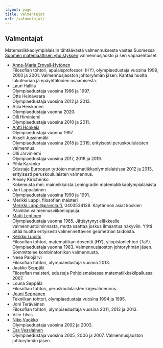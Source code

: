 ```yaml
---
layout: page
title: Valmentajat
url: /valmentajat/
---
```

## Valmentajat

Matematiikkaolympialaisiin tähtäävästä valmennuksesta vastaa Suomessa
[Suomen matemaattisen yhdistyksen][smy] valmennusjaosto ja sen vapaaehtoiset:

*  [Anne-Maria Ernvall-Hytönen][ameh]<br/>
   Filosofian tohtori, apulaisprofessori (HY), olympiaedustaja vuosina 1999, 2000 ja 2001.
   Valmennusjaoston johtoryhmän jäsen. Kantaa huolta lukuteorian ja epäyhtälöiden osaamisesta.
*  Lauri Hallila<br/> Olympiaedustaja vuosina 1996 ja 1997.
*  Otte Heinävaara<br/> Olympiaedustaja vuosina 2012 ja 2013.
*  Asla Heiskanen<br/> Olympiaedustaja vuonna 2020.
*  Olli Hirviniemi<br/>Olympiaedustaja vuosina 2010 ja 2011.
*  [Antti Honkela][ahonkela]<br/> Olympiaedustaja vuonna 1997.
*  Akseli Jussinmäki<br/> Olympiaedustaja vuosina 2018 ja 2019, erityisesti peruskoululaisten valmennus.
*  Olli Järviniemi<br/> Olympiaedustaja vuosina 2017, 2018 ja 2019.
*  Pihla Karanko <br/> Edustaja Euroopan tyttöjen matematiikkaolympialaisissa 2012 ja 2013, erityisesti peruskoululaisten valmennus.
*  Alexey Kirichenko<br/>
   Kokemusta mm. maineikkaista Leningradin matematiikkaolympialaisista.
*  Jari Lappalainen<br/> Olympiaedustaja vuosina 1990 ja 1991.
*  Merikki Lappi, filosofian maisteri<br/>
   Merikki.Lappi@paivola.fi, 0400534139.
   Käytännön asiat koskien Päivölän valmennusviikonloppuja.
*  [Matti Lehtinen][matti]<br/>
   Olympiaedustaja vuonna 1965. Jättäytynyt eläkkeelle valmennustoiminnasta, mutta saattaa joskus ilmaantua näkyviin.
   Yritti pitää huolta erityisesti valmennettavien geometrian taidoista.
*  [Kerkko Luosto][kluosto]<br/>
   Filosofian tohtori, matematiikan dosentti (HY), yliopistonlehtori (TaY).
   Olympiaedustaja vuonna 1983. Valmennusjaoston johtoryhmän jäsen.
   Sommittelee kombinatoriikan valmennusta.
*  Neea Palojärvi<br/> Filosofian tohtori, olympiaedustaja vuonna 2013.
*  Jaakko Seppälä<br/>
   Filosofian maisteri, edustaja Pohjoismaisessa matematiikkakilpailussa 2007.
*  Louna Seppälä<br/>
   Filosofian tohtori, peruskoululaisten kirjevalmennus.
*  [Jouni Seppänen][jks]<br/> Tekniikan tohtori, olympiaedustaja vuosina 1994 ja 1995.
*  Joni Teräväinen<br/> Filosofian tohtori, olympiaedustaja vuosina 2011, 2012 ja 2013.
*  Ville Tilvis
*  [Niko Vuokko][ntvuok]<br/> Olympiaedustaja vuosina 2002 ja 2003.
*  [Esa Vesalainen][evvesala]<br/>
   Olympiaedustaja vuosina 2005, 2006 ja 2007. Valmennusjaoston johtoryhmän jäsen.

[smy]: http://www.matemaattinenyhdistys.fi/
[ameh]: http://users.abo.fi/aernvall/
[ahonkela]: http://www.iki.fi/ahonkela/
[matti]: http://www.elisanet.fi/matti.t.Lehtinen
[kluosto]: http://www.helsinki.fi/%7Ekluosto/
[jks]: http://www.iki.fi/jks/
[ntvuok]: http://www.cis.hut.fi/ntvuok/
[evvesala]: http://esavesalainen.fi
